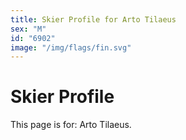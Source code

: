 ```yaml
---
title: Skier Profile for Arto Tilaeus
sex: "M"
id: "6902"
image: "/img/flags/fin.svg" 
---
```


# Skier Profile

This page is for: Arto Tilaeus.
    
